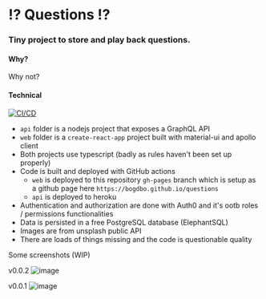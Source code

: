 # ⁉️ Questions ⁉️

### Tiny project to store and play back questions.
#### Why?
Why not?

#### Technical
[![CI/CD](https://github.com/bogdbo/questions/actions/workflows/web.yml/badge.svg?branch=master)](https://github.com/bogdbo/questions/actions/workflows/web.yml)

* `api` folder is a nodejs project that exposes a GraphQL API
* `web` folder is a `create-react-app` project built with material-ui and apollo client
* Both projects use typescript (badly as rules haven't been set up properly) 
* Code is built and deployed with GitHub actions
  * `web` is deployed to this repository `gh-pages` branch which is setup as a github page here `https://bogdbo.github.io/questions`
  * `api` is deployed to heroku
* Authentication and authorization are done with Auth0 and it's ootb roles / permissions functionalities
* Data is persisted in a free PostgreSQL database (ElephantSQL)
* Images are from unsplash public API
* There are loads of things missing and the code is questionable quality

Some screenshots (WIP)

v0.0.2
![image](https://user-images.githubusercontent.com/889997/111865259-e14fcf80-895d-11eb-8591-5605a527fc06.png)

v0.0.1
![image](https://user-images.githubusercontent.com/889997/111865245-c4b39780-895d-11eb-9fe2-07beff30d57b.png)



